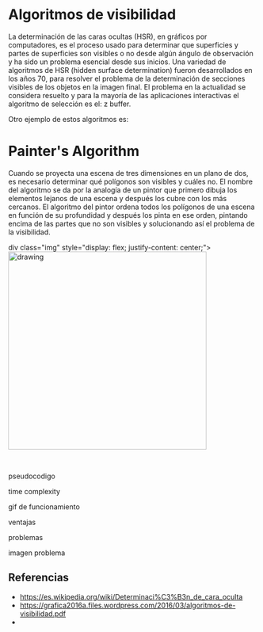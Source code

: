 # Algoritmos de visibilidad
La determinación de las caras ocultas (HSR), en gráficos por computadores, es el proceso usado para determinar que superficies y partes de superficies son visibles o no desde algún ángulo de observación y ha sido un problema esencial desde sus inicios. 
Una variedad de algoritmos de HSR (hidden surface determination) fueron desarrollados en los años 70, para resolver el problema de la determinación de secciones visibles de los objetos en la imagen final. El problema en la actualidad se considera resuelto y para la mayoría de las aplicaciones interactivas el algoritmo de selección es el: z buffer.

Otro ejemplo de estos algoritmos es: 

# Painter's Algorithm
Cuando se proyecta una escena de tres dimensiones en un plano de dos, es necesario determinar qué polígonos son visibles y cuáles no. El nombre del algoritmo se da por la analogía de un pintor que primero dibuja los elementos lejanos de una escena y después los cubre con los más cercanos. El algoritmo del pintor ordena todos los polígonos de una escena en función de su profundidad y después los pinta en ese orden, pintando encima de las partes que no son visibles y solucionando así el problema de la visibilidad. 

div class="img" style="display: flex; justify-content: center;">
    <img src="https://upload.wikimedia.org/wikipedia/commons/8/84/Painter%27s_algorithm.png" alt="drawing" width="400" > 
    </img>
</div><br>

pseudocodigo

time complexity

gif de funcionamiento

ventajas

problemas

imagen problema




## Referencias
- https://es.wikipedia.org/wiki/Determinaci%C3%B3n_de_cara_oculta
- https://grafica2016a.files.wordpress.com/2016/03/algoritmos-de-visibilidad.pdf
- 